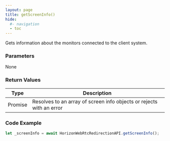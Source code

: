 ```yaml
---
layout: page
title: getScreenInfo()
hide:
  #- navigation
  - toc
---
```


Gets information about the monitors connected to the client system.

### Parameters
None

### Return Values
| Type    | Description |
|---------|-------------|
| Promise | Resolves to an array of screen info objects or rejects with an error |

### Code Example
```js
let _screenInfo = await HorizonWebRtcRedirectionAPI.getScreenInfo();
```
